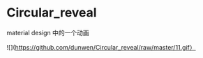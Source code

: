 # Circular_reveal
material design 中的一个动画


![](https://github.com/dunwen/Circular_reveal/raw/master/11.gif）
